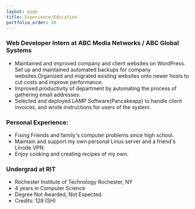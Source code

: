 ```yaml
---
layout: page
title: Experience/Education
portfolio_order: 30
---
```



### Web Developer Intern at ABC Media Networks / ABC Global Systems

- Maintained and improved company and client websites on WordPress. Set up and maintained automated backups for company websites.Organized and migrated existing websites onto newer hosts to cut costs
and improve performance.
- Improved productivity of department by automating the process of gathering email addresses.
- Selected and deployed LAMP Software(Pancakeapp) to handle client invoices, and wrote instructions for users of the system.

### Personal Experience:

- Fixing Friends and family's computer problems since high school.
- Maintain and support my own personal Linux server and a friend's Linode VPN.
- Enjoy cooking and creating recipes of my own.

### Undergrad at RIT

- Rochester Institute of Technology Rochester, NY
- 4 years in Computer Science
- Degree Not Awarded, Not Expected.
- Credits: 128 (SH)
